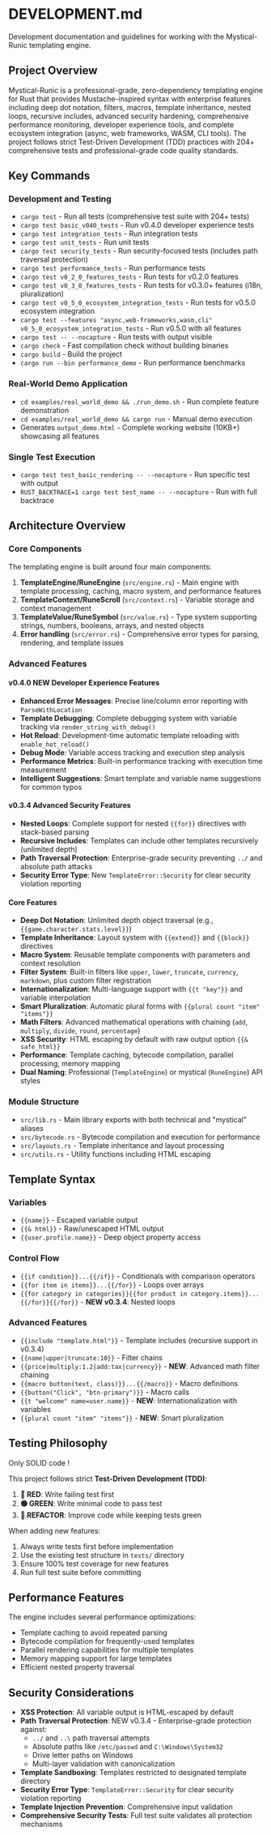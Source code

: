 # DEVELOPMENT.md

Development documentation and guidelines for working with the Mystical-Runic templating engine.

## Project Overview

Mystical-Runic is a professional-grade, zero-dependency templating engine for Rust that provides Mustache-inspired syntax with enterprise features including deep dot notation, filters, macros, template inheritance, nested loops, recursive includes, advanced security hardening, comprehensive performance monitoring, developer experience tools, and complete ecosystem integration (async, web frameworks, WASM, CLI tools). The project follows strict Test-Driven Development (TDD) practices with 204+ comprehensive tests and professional-grade code quality standards.

## Key Commands

### Development and Testing
- `cargo test` - Run all tests (comprehensive test suite with 204+ tests)
- `cargo test basic_v040_tests` - Run v0.4.0 developer experience tests
- `cargo test integration_tests` - Run integration tests
- `cargo test unit_tests` - Run unit tests  
- `cargo test security_tests` - Run security-focused tests (includes path traversal protection)
- `cargo test performance_tests` - Run performance tests
- `cargo test v0_2_0_features_tests` - Run tests for v0.2.0 features
- `cargo test v0_3_0_features_tests` - Run tests for v0.3.0+ features (i18n, pluralization)
- `cargo test v0_5_0_ecosystem_integration_tests` - Run tests for v0.5.0 ecosystem integration
- `cargo test --features "async,web-frameworks,wasm,cli" v0_5_0_ecosystem_integration_tests` - Run v0.5.0 with all features
- `cargo test -- --nocapture` - Run tests with output visible
- `cargo check` - Fast compilation check without building binaries
- `cargo build` - Build the project
- `cargo run --bin performance_demo` - Run performance benchmarks

### Real-World Demo Application
- `cd examples/real_world_demo && ./run_demo.sh` - Run complete feature demonstration
- `cd examples/real_world_demo && cargo run` - Manual demo execution
- Generates `output_demo.html` - Complete working website (10KB+) showcasing all features

### Single Test Execution
- `cargo test test_basic_rendering -- --nocapture` - Run specific test with output
- `RUST_BACKTRACE=1 cargo test test_name -- --nocapture` - Run with full backtrace

## Architecture Overview

### Core Components

The templating engine is built around four main components:

1. **TemplateEngine/RuneEngine** (`src/engine.rs`) - Main engine with template processing, caching, macro system, and performance features
2. **TemplateContext/RuneScroll** (`src/context.rs`) - Variable storage and context management
3. **TemplateValue/RuneSymbol** (`src/value.rs`) - Type system supporting strings, numbers, booleans, arrays, and nested objects
4. **Error handling** (`src/error.rs`) - Comprehensive error types for parsing, rendering, and template issues

### Advanced Features

#### v0.4.0 NEW Developer Experience Features
- **Enhanced Error Messages**: Precise line/column error reporting with `ParseWithLocation`
- **Template Debugging**: Complete debugging system with variable tracking via `render_string_with_debug()`
- **Hot Reload**: Development-time automatic template reloading with `enable_hot_reload()`
- **Debug Mode**: Variable access tracking and execution step analysis
- **Performance Metrics**: Built-in performance tracking with execution time measurement
- **Intelligent Suggestions**: Smart template and variable name suggestions for common typos

#### v0.3.4 Advanced Security Features
- **Nested Loops**: Complete support for nested `{{for}}` directives with stack-based parsing
- **Recursive Includes**: Templates can include other templates recursively (unlimited depth)
- **Path Traversal Protection**: Enterprise-grade security preventing `../` and absolute path attacks
- **Security Error Type**: New `TemplateError::Security` for clear security violation reporting

#### Core Features  
- **Deep Dot Notation**: Unlimited depth object traversal (e.g., `{{game.character.stats.level}}`)
- **Template Inheritance**: Layout system with `{{extend}}` and `{{block}}` directives
- **Macro System**: Reusable template components with parameters and context resolution
- **Filter System**: Built-in filters like `upper`, `lower`, `truncate`, `currency`, `markdown`, plus custom filter registration
- **Internationalization**: Multi-language support with `{{t "key"}}` and variable interpolation
- **Smart Pluralization**: Automatic plural forms with `{{plural count "item" "items"}}`
- **Math Filters**: Advanced mathematical operations with chaining (`add`, `multiply`, `divide`, `round`, `percentage`)
- **XSS Security**: HTML escaping by default with raw output option `{{& safe_html}}`
- **Performance**: Template caching, bytecode compilation, parallel processing, memory mapping
- **Dual Naming**: Professional (`TemplateEngine`) or mystical (`RuneEngine`) API styles

### Module Structure

- `src/lib.rs` - Main library exports with both technical and "mystical" aliases
- `src/bytecode.rs` - Bytecode compilation and execution for performance
- `src/layouts.rs` - Template inheritance and layout processing
- `src/utils.rs` - Utility functions including HTML escaping

## Template Syntax

### Variables
- `{{name}}` - Escaped variable output
- `{{& html}}` - Raw/unescaped HTML output
- `{{user.profile.name}}` - Deep object property access

### Control Flow
- `{{if condition}}...{{/if}}` - Conditionals with comparison operators
- `{{for item in items}}...{{/for}}` - Loops over arrays
- `{{for category in categories}}{{for product in category.items}}...{{/for}}{{/for}}` - **NEW v0.3.4**: Nested loops

### Advanced Features
- `{{include "template.html"}}` - Template includes (recursive support in v0.3.4)
- `{{name|upper|truncate:10}}` - Filter chains
- `{{price|multiply:1.2|add:tax|currency}}` - **NEW**: Advanced math filter chaining  
- `{{macro button(text, class)}}...{{/macro}}` - Macro definitions
- `{{button("Click", "btn-primary")}}` - Macro calls
- `{{t "welcome" name=user.name}}` - **NEW**: Internationalization with variables
- `{{plural count "item" "items"}}` - **NEW**: Smart pluralization

## Testing Philosophy

Only SOLID code !

This project follows strict **Test-Driven Development (TDD)**:

1. **🔴 RED**: Write failing test first
2. **🟢 GREEN**: Write minimal code to pass test
3. **🔵 REFACTOR**: Improve code while keeping tests green

When adding new features:
1. Always write tests first before implementation
2. Use the existing test structure in `tests/` directory
3. Ensure 100% test coverage for new features
4. Run full test suite before committing

## Performance Features

The engine includes several performance optimizations:
- Template caching to avoid repeated parsing
- Bytecode compilation for frequently-used templates
- Parallel rendering capabilities for multiple templates
- Memory mapping support for large templates
- Efficient nested property traversal

## Security Considerations

- **XSS Protection**: All variable output is HTML-escaped by default
- **Path Traversal Protection**: NEW v0.3.4 - Enterprise-grade protection against:
  - `../` and `..\` path traversal attempts
  - Absolute paths like `/etc/passwd` and `C:\Windows\System32`
  - Drive letter paths on Windows
  - Multi-layer validation with canonicalization
- **Template Sandboxing**: Templates restricted to designated template directory
- **Security Error Type**: `TemplateError::Security` for clear security violation reporting
- **Template Injection Prevention**: Comprehensive input validation
- **Comprehensive Security Tests**: Full test suite validates all protection mechanisms